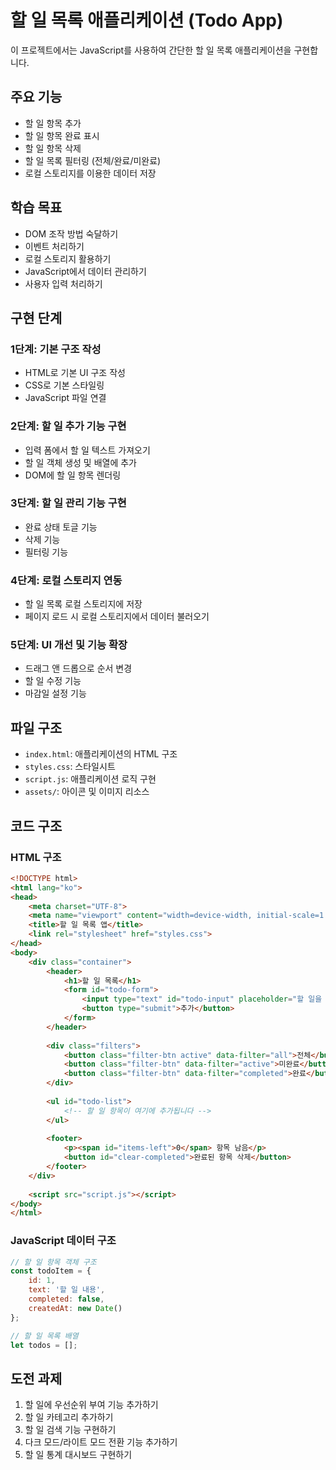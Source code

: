 # 할 일 목록 애플리케이션 (Todo App)

이 프로젝트에서는 JavaScript를 사용하여 간단한 할 일 목록 애플리케이션을 구현합니다.

## 주요 기능
- 할 일 항목 추가
- 할 일 항목 완료 표시
- 할 일 항목 삭제
- 할 일 목록 필터링 (전체/완료/미완료)
- 로컬 스토리지를 이용한 데이터 저장

## 학습 목표
- DOM 조작 방법 숙달하기
- 이벤트 처리하기
- 로컬 스토리지 활용하기
- JavaScript에서 데이터 관리하기
- 사용자 입력 처리하기

## 구현 단계

### 1단계: 기본 구조 작성
- HTML로 기본 UI 구조 작성
- CSS로 기본 스타일링
- JavaScript 파일 연결

### 2단계: 할 일 추가 기능 구현
- 입력 폼에서 할 일 텍스트 가져오기
- 할 일 객체 생성 및 배열에 추가
- DOM에 할 일 항목 렌더링

### 3단계: 할 일 관리 기능 구현
- 완료 상태 토글 기능
- 삭제 기능
- 필터링 기능

### 4단계: 로컬 스토리지 연동
- 할 일 목록 로컬 스토리지에 저장
- 페이지 로드 시 로컬 스토리지에서 데이터 불러오기

### 5단계: UI 개선 및 기능 확장
- 드래그 앤 드롭으로 순서 변경
- 할 일 수정 기능
- 마감일 설정 기능

## 파일 구조
- `index.html`: 애플리케이션의 HTML 구조
- `styles.css`: 스타일시트
- `script.js`: 애플리케이션 로직 구현
- `assets/`: 아이콘 및 이미지 리소스

## 코드 구조

### HTML 구조
```html
<!DOCTYPE html>
<html lang="ko">
<head>
    <meta charset="UTF-8">
    <meta name="viewport" content="width=device-width, initial-scale=1.0">
    <title>할 일 목록 앱</title>
    <link rel="stylesheet" href="styles.css">
</head>
<body>
    <div class="container">
        <header>
            <h1>할 일 목록</h1>
            <form id="todo-form">
                <input type="text" id="todo-input" placeholder="할 일을 입력하세요">
                <button type="submit">추가</button>
            </form>
        </header>
        
        <div class="filters">
            <button class="filter-btn active" data-filter="all">전체</button>
            <button class="filter-btn" data-filter="active">미완료</button>
            <button class="filter-btn" data-filter="completed">완료</button>
        </div>
        
        <ul id="todo-list">
            <!-- 할 일 항목이 여기에 추가됩니다 -->
        </ul>
        
        <footer>
            <p><span id="items-left">0</span> 항목 남음</p>
            <button id="clear-completed">완료된 항목 삭제</button>
        </footer>
    </div>
    
    <script src="script.js"></script>
</body>
</html>
```

### JavaScript 데이터 구조
```javascript
// 할 일 항목 객체 구조
const todoItem = {
    id: 1,
    text: '할 일 내용',
    completed: false,
    createdAt: new Date()
};

// 할 일 목록 배열
let todos = [];
```

## 도전 과제
1. 할 일에 우선순위 부여 기능 추가하기
2. 할 일 카테고리 추가하기
3. 할 일 검색 기능 구현하기
4. 다크 모드/라이트 모드 전환 기능 추가하기
5. 할 일 통계 대시보드 구현하기 